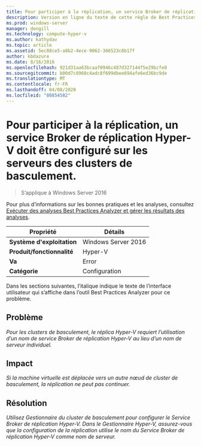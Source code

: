 ```yaml
---
title: Pour participer à la réplication, un service Broker de réplication Hyper-V doit être configuré sur les serveurs des clusters de basculement.
description: Version en ligne du texte de cette règle de Best Practices Analyzer.
ms.prod: windows-server
manager: dongill
ms.technology: compute-hyper-v
ms.author: kathydav
ms.topic: article
ms.assetid: 5ec88ce5-a8b2-4ece-9062-366523c8b17f
author: kbdazure
ms.date: 8/16/2016
ms.openlocfilehash: 921d31aa63bcaaf0946c487d327144f5e29bcfe0
ms.sourcegitcommit: b00d7c8968c4adc8f699dbee694afe6ed36bc9de
ms.translationtype: MT
ms.contentlocale: fr-FR
ms.lasthandoff: 04/08/2020
ms.locfileid: "80854582"
---
```

# <a name="to-participate-in-replication-servers-in-failover-clusters-must-have-a-hyper-v-replica-broker-configured"></a>Pour participer à la réplication, un service Broker de réplication Hyper-V doit être configuré sur les serveurs des clusters de basculement.

>S’applique à Windows Server 2016

Pour plus d’informations sur les bonnes pratiques et les analyses, consultez [Exécuter des analyses Best Practices Analyzer et gérer les résultats des analyses](https://go.microsoft.com/fwlink/p/?LinkID=223177).  
  
|Propriété|Détails|  
|-|-|  
|**Système d'exploitation**|Windows Server 2016|  
|**Produit/fonctionnalité**|Hyper-V|  
|**Va**|Error|  
|**Catégorie**|Configuration|  
  
Dans les sections suivantes, l’italique indique le texte de l’interface utilisateur qui s’affiche dans l’outil Best Practices Analyzer pour ce problème.  
  
## <a name="issue"></a>Problème  
*Pour les clusters de basculement, le réplica Hyper-V requiert l’utilisation d’un nom de service Broker de réplication Hyper-V au lieu d’un nom de serveur individuel.*  
  
## <a name="impact"></a>Impact  
*Si la machine virtuelle est déplacée vers un autre nœud de cluster de basculement, la réplication ne peut pas continuer.*  
  
## <a name="resolution"></a>Résolution  
*Utilisez Gestionnaire du cluster de basculement pour configurer le Service Broker de réplication Hyper-V. Dans le Gestionnaire Hyper-V, assurez-vous que la configuration de la réplication utilise le nom du Service Broker de réplication Hyper-V comme nom de serveur.*  
  


